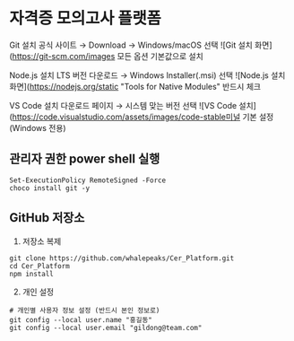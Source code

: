 # 자격증 모의고사 플랫폼
Git 설치
공식 사이트 → Download → Windows/macOS 선택
![Git 설치 화면](https://git-scm.com/images
모든 옵션 기본값으로 설치

Node.js 설치
LTS 버전 다운로드 → Windows Installer(.msi) 선택
![Node.js 설치 화면](https://nodejs.org/static
"Tools for Native Modules" 반드시 체크

VS Code 설치
다운로드 페이지 → 시스템 맞는 버전 선택
![VS Code 설치](https://code.visualstudio.com/assets/images/code-stable미널 기본 설정 (Windows 전용)

## 관리자 권한 power shell 실행
```
Set-ExecutionPolicy RemoteSigned -Force
choco install git -y
```

## GitHub 저장소
1. 저장소 복제
```
git clone https://github.com/whalepeaks/Cer_Platform.git
cd Cer_Platform
npm install
```
2. 개인 설정
```
# 개인별 사용자 정보 설정 (반드시 본인 정보로)
git config --local user.name "홍길동"
git config --local user.email "gildong@team.com"
